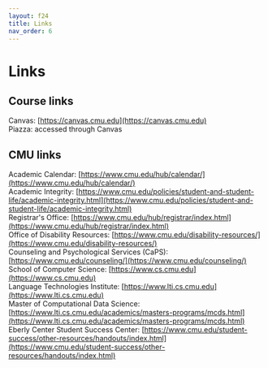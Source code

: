 ```yaml
---
layout: f24
title: Links
nav_order: 6
---
```


# Links
## Course links

Canvas: [https://canvas.cmu.edu](https://canvas.cmu.edu) <br />
Piazza: accessed through Canvas <br />

## CMU links

Academic Calendar: [https://www.cmu.edu/hub/calendar/](https://www.cmu.edu/hub/calendar/) <br />
Academic Integrity: [https://www.cmu.edu/policies/student-and-student-life/academic-integrity.html](https://www.cmu.edu/policies/student-and-student-life/academic-integrity.html) <br />
Registrar's Office: [https://www.cmu.edu/hub/registrar/index.html](https://www.cmu.edu/hub/registrar/index.html) <br />
Office of Disability Resources: [https://www.cmu.edu/disability-resources/](https://www.cmu.edu/disability-resources/) <br />
Counseling and Psychological Services (CaPS): [https://www.cmu.edu/counseling/](https://www.cmu.edu/counseling/) <br />
School of Computer Science: [https://www.cs.cmu.edu](https://www.cs.cmu.edu) <br />
Language Technologies Institute: [https://www.lti.cs.cmu.edu](https://www.lti.cs.cmu.edu) <br />
Master of Computational Data Science: [https://www.lti.cs.cmu.edu/academics/masters-programs/mcds.html](https://www.lti.cs.cmu.edu/academics/masters-programs/mcds.html) <br />
Eberly Center Student Success Center: [https://www.cmu.edu/student-success/other-resources/handouts/index.html](https://www.cmu.edu/student-success/other-resources/handouts/index.html)